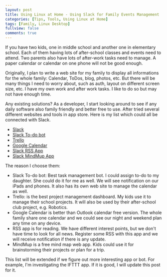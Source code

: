 ```yaml
---
layout: post
title: Using Linux at Home - Using Slack for Family Events Management
categories: [Tips, Tools, Using Linux at Home]
tags: [Family, Linux Desktop]
fullview: false
comments: true
---
```


If you have two kids, one in middle school and another one in elementary school. Each of them having lots of after-school classes and events need to attend. Two parents also have lots of after-work tasks need to manage. A paper calendar or calendar on one phone will not be good enough.

Originally, I plan to write a web site for my family to display all informations for the whole family: Calendar, ToDos, blog, photos, etc. But there will be many things I need to worry about, such as auth, layout on different screen size, etc. I have my own work and after work tasks. I like to do so but may not have enough time.

Any existing solutions? As a developer, I start looking around to see if any daily software also family friendly and better free to use. After tried several different websites and tools in app store. Here is my list which could all be connected with Slack.

* [Slack](https://slack.com/)
* [Slack To-do bot](https://slack.com/apps/A0HBTUUPK-to-do)
* [Trello](https://slack.com/apps/A074YH40Z-trello)
* [Google Calendar](https://slack.com/apps/A0F8149ED-google-calendar)
* [Slack RSS App](https://slack.com/apps/A0F81R7U7-rss)
* [Slack MindMup App](https://slack.com/apps/ACN2KEEF5-mindmup)

The reason I choose them:

* Slack To-do bot: Best task management bot. I could assign to-do to my daughter. She could do it for me as well. We will see notification on our iPads and phones. It also has its own web site to manage the calendar as well.
* Trello: is the best project management dashboard. My kids use it to manage their school projects. It will also be used by their after-school club project, e.g. Robotics.
* Google Calendar is better than Outlook calendar free version. The whole family share one calendar and we could see our night and weekend plan any time on any device.
* RSS app is for reading. We have different interest points, but we don't have time to look for all news. Register some RSS with this app and we will receive notification if there is any update.
* MindMup is a free mind map web app. Kids could use it for brainstorming their projects or plan for a trip. 

This list will be extended if we figure out more interesting app or bot. For example, I'm investigating the IFTTT app. If it is good, I will update this post for it.